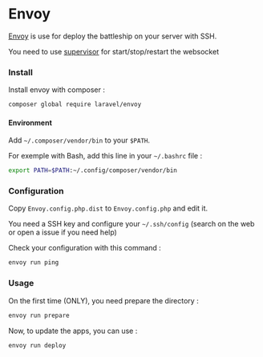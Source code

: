 Envoy
=====

[Envoy](http://laravel.com/docs/envoy) is use for deploy the battleship on your server with SSH.

You need to use [supervisor](supervisor.conf) for start/stop/restart the websocket

### Install

Install envoy with composer :

```bash
composer global require laravel/envoy
```

#### Environment

Add `~/.composer/vendor/bin` to your `$PATH`.

For exemple with Bash, add this line in your `~/.bashrc` file :

```bash
export PATH=$PATH:~/.config/composer/vendor/bin
```


### Configuration

Copy `Envoy.config.php.dist` to `Envoy.config.php` and edit it.

You need a SSH key and configure your `~/.ssh/config` (search on the web or open a issue if you need help) 

Check your configuration with this command :
```bash
envoy run ping
```

### Usage

On the first time (ONLY), you need prepare the directory :
```bash
envoy run prepare
```

Now, to update the apps, you can use : 
```bash
envoy run deploy
```
